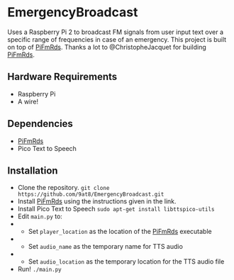 # EmergencyBroadcast
Uses a Raspberry Pi 2 to broadcast FM signals from user input text over a specific range of frequencies in case of an emergency.
This project is built on top of [PiFmRds](https://github.com/ChristopheJacquet/PiFmRds).
Thanks a lot to @ChristopheJacquet for building [PiFmRds](https://github.com/ChristopheJacquet/PiFmRds).

## Hardware Requirements
- Raspberry Pi
- A wire!

## Dependencies
- [PiFmRds](https://github.com/ChristopheJacquet/PiFmRds)
- Pico Text to Speech

## Installation
- Clone the repository.
  `git clone https://github.com/9at8/EmergencyBroadcast.git`
- Install [PiFmRds](https://github.com/ChristopheJacquet/PiFmRds) using the instructions given in the link.
- Install Pico Text to Speech
  `sudo apt-get install libttspico-utils`
- Edit `main.py` to:
- - Set `player_location` as the location of the [PiFmRds](https://github.com/ChristopheJacquet/PiFmRds) executable
- - Set `audio_name` as the temporary name for TTS audio
- - Set `audio_location` as the temporary location for the TTS audio file
- Run! `./main.py`
